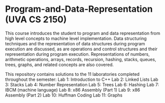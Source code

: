 # Program-and-Data-Representation (UVA CS 2150)

This course introduces the student to program and data representation from high level concepts to machine level implementation. Data structuring techniques and the representation of data structures during program execution are discussed, as are operations and control structures and their representation during program execution. Representations of numbers, arithmetic operations, arrays, records, recursion, hashing, stacks, queues, trees, graphs, and related concepts are also covered.

This repository contains solutions to the 11 laboratories completed throughout the semester:
Lab 1: Introduction to C++
Lab 2: Linked Lists
Lab 3: Stacks
Lab 4: Number Representation
Lab 5: Trees
Lab 6: Hashing
Lab 7: IBCM (machine language)
Lab 8: x86 Assembly (Part 1)
Lab 9: x86 Assembly (Part 2)
Lab 10: Huffman Coding
Lab 11: Graphs
